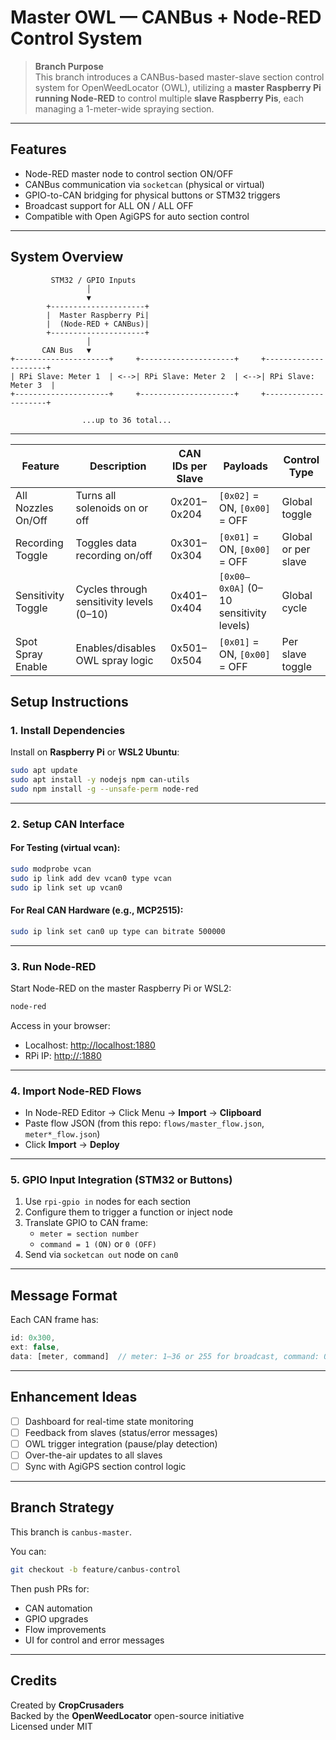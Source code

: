 # Master OWL — CANBus + Node-RED Control System

> **Branch Purpose**  
This branch introduces a CANBus-based master-slave section control system for OpenWeedLocator (OWL), utilizing a **master Raspberry Pi running Node-RED** to control multiple **slave Raspberry Pis**, each managing a 1-meter-wide spraying section.

---

## Features

- Node-RED master node to control section ON/OFF
- CANBus communication via `socketcan` (physical or virtual)
- GPIO-to-CAN bridging for physical buttons or STM32 triggers
- Broadcast support for ALL ON / ALL OFF
- Compatible with Open AgiGPS for auto section control

---

## System Overview

```
         STM32 / GPIO Inputs
                 │
                 ▼
        +---------------------+
        |  Master Raspberry Pi|
        |  (Node-RED + CANBus)|
        +---------------------+
                 │
       CAN Bus   ▼
+---------------------+     +---------------------+     +---------------------+
| RPi Slave: Meter 1  | <-->| RPi Slave: Meter 2  | <-->| RPi Slave: Meter 3  |
+---------------------+     +---------------------+     +---------------------+

                ...up to 36 total...
```

---

| **Feature**            | **Description**                              | **CAN IDs per Slave** | **Payloads**                              | **Control Type**      |
|------------------------|----------------------------------------------|-----------------------|-------------------------------------------|-----------------------|
| All Nozzles On/Off     | Turns all solenoids on or off                | 0x201–0x204          | `[0x02]` = ON, `[0x00]` = OFF              | Global toggle         |
| Recording Toggle       | Toggles data recording on/off                | 0x301–0x304          | `[0x01]` = ON, `[0x00]` = OFF              | Global or per slave   |
| Sensitivity Toggle     | Cycles through sensitivity levels (0–10)     | 0x401–0x404          | `[0x00–0x0A]` (0–10 sensitivity levels)     | Global cycle          |
| Spot Spray Enable      | Enables/disables OWL spray logic             | 0x501–0x504          | `[0x01]` = ON, `[0x00]` = OFF              | Per slave toggle      |

## Setup Instructions

### 1. Install Dependencies

Install on **Raspberry Pi** or **WSL2 Ubuntu**:

```bash
sudo apt update
sudo apt install -y nodejs npm can-utils
sudo npm install -g --unsafe-perm node-red
```

---

### 2. Setup CAN Interface

#### For Testing (virtual vcan):
```bash
sudo modprobe vcan
sudo ip link add dev vcan0 type vcan
sudo ip link set up vcan0
```

#### For Real CAN Hardware (e.g., MCP2515):
```bash
sudo ip link set can0 up type can bitrate 500000
```

---

### 3. Run Node‑RED

Start Node-RED on the master Raspberry Pi or WSL2:

```bash
node-red
```

Access in your browser:

- Localhost: [http://localhost:1880](http://localhost:1880)
- RPi IP: [http://<raspberrypi-ip>:1880](http://<raspberrypi-ip>:1880)

---

### 4. Import Node‑RED Flows

- In Node-RED Editor → Click Menu → **Import** → **Clipboard**
- Paste flow JSON (from this repo: `flows/master_flow.json`, `meter*_flow.json`)
- Click **Import** → **Deploy**

---

### 5. GPIO Input Integration (STM32 or Buttons)

1. Use `rpi-gpio in` nodes for each section
2. Configure them to trigger a function or inject node
3. Translate GPIO to CAN frame:
   - `meter = section number`
   - `command = 1 (ON)` or `0 (OFF)`
4. Send via `socketcan out` node on `can0`

---

## Message Format

Each CAN frame has:

```js
id: 0x300,
ext: false,
data: [meter, command]  // meter: 1–36 or 255 for broadcast, command: 0=OFF, 1=ON
```

---

## Enhancement Ideas

- [ ] Dashboard for real-time state monitoring
- [ ] Feedback from slaves (status/error messages)
- [ ] OWL trigger integration (pause/play detection)
- [ ] Over-the-air updates to all slaves
- [ ] Sync with AgiGPS section control logic

---

## Branch Strategy

This branch is `canbus-master`.

You can:

```bash
git checkout -b feature/canbus-control
```

Then push PRs for:
- CAN automation
- GPIO upgrades
- Flow improvements
- UI for control and error messages

---

## Credits

Created by **CropCrusaders**  
Backed by the **OpenWeedLocator** open-source initiative  
Licensed under MIT
